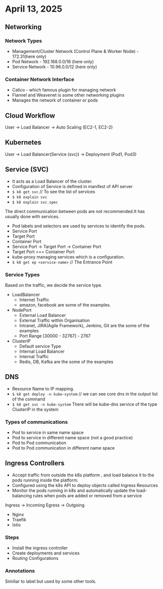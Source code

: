 # April 13, 2025
## Networking
### Network Types
- Management/Cluster Network (Control Plane & Worker Node) - 172.31(here only)
- Pod Network - 192.168.0.0/16 (here only)
- Service Network - 10.96.0.0/12 (here only)
### Container Network Interface
- Calico - which famous plugin for managing network
- Flannel and Weavenet is some other networking plugins
- Manages the network of container or pods

## Cloud Workflow
User -> Load Balancer -> Auto Scaling (EC2-1, EC2-2) 
## Kubernetes
User -> Load Balancer(Service (svc)) -> Deployment (Pod1, Pod3)

## Service (SVC)
- It acts as a Load Balancer of the cluster.
- Configuration of Service is defined in manifest of API server
- `$ k8 get svc` // To see the list of services
- `$ k8 explain svc`
- `$ k8 explain svc.spec`

The direct communication between pods are not recommended.It has usually done with services.

- Pod labels and selectors are used by services to identify the pods.
- Service Port
- Target Port
- Container Port
- Service Port -> Target Port -> Container Port
- Target Port === Container Port
- kube-proxy managing services which is a configuration.
- `$ k8 get ep <service-name>` // The Entrance Point

### Service Types
Based on the traffic, we decide the service type.
- LoadBalancer
    - Internet Traffic
    - amazon, facebook are some of the examples.
- NodePort
    - External Load Balancer
    - External Traffic within Organisation
    - Intranet, JIRA(Agile Framework), Jenkins, Git are the some of the examples
    - Port Range [30000 - 32767] - 2767
- ClusterIP 
    - Default service Type
    - Internal Load Balancer
    - Internal Traffic
    - Redis, DB, Kafka are the some of the examples

## DNS
- Resource Name to IP mapping.
- `$ k8 get deploy -n kube-system` // we can see core dns in the output list of the command
- `$ k8 get svc -n kube-system`
There will be kube-dns service of the type ClusterIP in the system

### Types of communications
- Pod to service in same name space
- Pod to service in different name space (not a good practice)
- Pod to Pod communication
- Pod to Pod communication in different name space

## Ingress Controllers
- Accept traffic from outside the k8s platform , and load balance it to the pods running inside the platform.
- Configured using the k8s API to deploy objects called Ingress Resources
- Monitor the pods running in k8s and automatically update the load-balancing rules when pods are added or removed from a service

Ingress -> Incoming
Egress -> Outgoing

- Nginx
- Traefik
- Istio
 ### Steps
 - Install the ingress controller
 - Create deployments and services
 - Routing Configurations
 ### Annotations
 Similiar to label but used by some other tools.